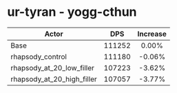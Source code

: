 # ur-tyran - yogg-cthun
| Actor | DPS | Increase |
|---|:---:|:---:|
|Base|111252|0.00%|
|rhapsody_control|111180|-0.06%|
|rhapsody_at_20_low_filler|107223|-3.62%|
|rhapsody_at_20_high_filler|107057|-3.77%|
